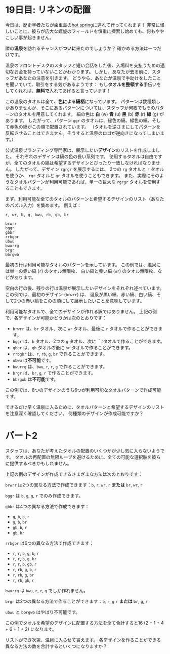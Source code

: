 # 19日目: リネンの配置

今日は、歴史学者たちが歯車島の[hot spring](../2023/day12.md)に連れて行ってくれます！
非常に怪しいことに、彼らが広大な螺旋のフィールドを慎重に探索し始めても、何もややこしい事が起きません。

隣の**温泉**を訪れるチャンスが**ついに**来たのでしょうか？
確かめる方法は一つだけです。

温泉のフロントデスクのスタッフと短い会話をした後、入場料を支払うための適切なお金を持っていないことがわかります。
しかし、あなたが去る前に、スタッフがあなたの注意を引きます。
どうやら、あなたが温泉で手助けをしたことを聞いていて、取引をする気があるようです：
もし**タオルを整頓する**手伝いをしてくれれば、**無料で**入れてあげると言っています！

この温泉のタオルは全て、**色による縞柄**になっています。
パターンは数種類しかありませんが、そこにあるパターンについては、スタッフが何枚でもそのパターンのタオルを用意してくれます。
縞の色は **白** (w) **青** (u) **黒** (b) **赤** (r) **緑** (g) があります。
したがって、パターン `ggr` のタオルは、緑色の縞、緑色の縞、そして赤色の縞がこの順で配置されています。
（タオルを逆さまにしてパターンを反転させることはできません。そうすると温泉のロゴが逆向きになってしまいます。）

公式温泉ブランディング専門家は、展示したい**デザイン**のリストを作成しました。
それぞれのデザインは縞の色の長い系列です。
使用するタオルは自由ですが、全てのタオルの縞は希望するデザインとぴったり一致しなければなりません。
したがって、デザイン `rgrgr` を展示するには、
2つの `rg` タオルと `r` タオルを使うか、
`rgr` タオルと `gr` タオルを使うこともできます。
また、実際にそのようなタオルパターンが利用可能であれば、単一の巨大な `rgrgr` タオルを使用することもできます。

まず、利用可能な全てのタオルのパターンと希望するデザインのリスト（あなたのパズル入力）を集めます。
例えば：

```
r, wr, b, g, bwu, rb, gb, br

brwrr
bggr
gbbr
rrbgbr
ubwu
bwurrg
brgr
bbrgwb
```

最初の行は利用可能なタオルのパターンを示しています。
この例では、温泉には単一の赤い縞 (`r`) のタオル無限枚、
白い縞と赤い縞 (`wr`) のタオル無限枚、などがあります。

空白の行の後、残りの行は温泉が展示したいデザインをそれぞれ述べています。
この例では、最初のデザイン (`brwrr`) は、
温泉が黒い縞、赤い縞、白い縞、そして2つの赤い縞をこのの順にして展示したいことを意味しています。

利用可能なタオルで、全てのデザインが作れる訳ではありません。
上記の例で、各デザインが可能かどうかは次のとおりです：

- `brwrr` は、`br` タオル、次に `wr` タオル、最後に `r` タオルで作ることができます。
- `bggr` は、`b` タオル、2つの `g` タオル、次に `` rタオルで作ることができます。
- `gbbr` は、`gb` タオルの後に `br` タオルで作ることができます。
- `rrbgbr` は、`r`, `rb`, `g`, `br` で作ることができます。
- `ubwu` は**不可能**です。
- `bwurrg` は、`bwu`, `r`, `r`, `g` で作ることができます。
- `brgr` は、`br`, `g`, `r` で作ることができます。
- `bbrgwb` は**不可能**です。

この例では、8つのデザインのうち6つが利用可能なタオルパターンで作成可能です。

できるだけ早く温泉に入るために、タオルパターンと希望するデザインのリストを注意深く確認してください。
何種類のデザインが作成可能ですか？

# パート2

スタッフは、あなたが考えたタオルの配置のいくつかが少し気に入らないようです。
タオルの再配置の無限ループを避けるために、全ての可能な選択肢を彼らに提供するべきかもしれません。

上記の例のデザインが作成できるさまざまな方法は次のとおりです：

`brwrr` は2つの異なる方法で作成できます：`b`, `r`, `wr`, `r` **または** `br`, `wr`, `r`

`bggr` は `b`, `g`, `g`, `r` でのみ作成できます。

`gbbr` は4つの異なる方法で作成できます：

- `g`, `b`, `b`, `r`
- `g`, `b`, `br`
- `gb`, `b`, `r`
- `gb`, `br`

`rrbgbr` は6つの異なる方法で作成できます：

- `r`, `r`, `b`, `g`, `b`, `r`
- `r`, `r`, `b`, `g`, `br`
- `r`, `r`, `b`, `gb`, `r`
- `r`, `rb`, `g`, `b`, `r`
- `r`, `rb`, `g`, `br`
- `r`, `rb`, `gb`, `r`

`bwurrg` は `bwu`, `r`, `r`, `g` でしか作れません。

`brgr` は2つの異なる方法で作ることができます：`b`, `r`, `g` `r` **または** `br`, `g`, `r`

`ubwu` と `bbrgwb` はやはり不可能です。

この例でタオルを希望のデザインに配置する方法を全て合計すると16 (2 + 1 + 4 + 6 + 1 + 2) になります。

リストができ次第、温泉に入らせて貰えます。
各デザインを作ることができる異なる方法の数を合計するといくつになりますか？
